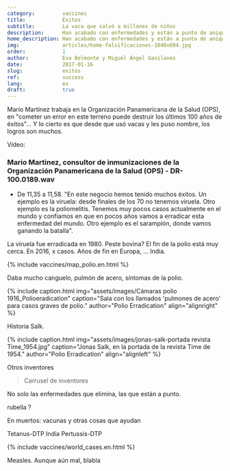 ```yaml
---
category:         vaccines
title:            Éxitos
subtitle:         La vaca que salvó a millones de niños
description:      Han acabado con enfermedades y están a punto de aniquilar otras. Repasamos los logros de las vacunas y sus protagonistas
home_description: Han acabado con enfermedades y están a punto de aniquilar otras. Repasamos los logros de las vacunas y sus protagonistas
img:              articles/home-falsificaciones-1040x694.jpg
order:            1
author:           Eva Belmonte y Miguel Ángel Gavilanes
date:             2017-01-16
slug:             exitos
ref:              success
lang:             es
draft:            true
---
```



<div class="container page-content" markdown="1">
  <div class="page-content-container" markdown="1">

Mario Martínez trabaja en la Organización Panamericana de la Salud (OPS), en "cometer un error en este terreno puede destruir los últimos 100 años de éxitos"... Y lo cierto es que desde que usó vacas y les puso nombre, los logros son muchos. 

Vídeo: 

### Mario Martinez, consultor de inmunizaciones de la Organización Panamericana de la Salud (OPS) - DR-100.0189.wav

* De 11,35 a 11,58. "En este negocio hemos tenido muchos éxitos. Un ejemplo es la viruela: desde finales de los 70 no tenemos viruela. Otro ejemplo es la poliomelitis. Tenemos muy pocos casos actualmente en el mundo y confiamos en que en pocos años vamos a erradicar esta enfermedad del mundo. Otro ejemplo es el sarampión, donde vamos ganando la batalla".

La viruela fue erradicada en 1980. Peste bovina? El fin de la polio está muy cerca. En 2016, x casos. Años de fin en Europa, ... India. 

{% include vaccines/map_polio.en.html %}

Daba mucho canguelo, pulmón de acero, síntomas de la polio. 
 
 {% include caption.html img="assets/images/Cámaras polio 1916_Polioeradication" caption="Sala con los llamados 'pulmones de acero' para casos graves de polio." author="Polio Erradication" align="alignright" %}

Historia Salk. 

 {% include caption.html img="assets/images/jonas-salk-portada revista Time_1954.jpg" caption="Jonas Salk, en la portada de la revista Time de 1954." author="Polio Erradication" align="alignleft" %}

Otros inventores

> Carrusel de inventores


No solo las enfermedades que elimina, las que están a punto. 

rubella ?

En muertos: vacunas y otras cosas que ayudan

Tetanus-DTP India
Pertussis-DTP

{% include vaccines/world_cases.en.html %}

Measles. Aunque aún mal, blabla

  </div>
</div>
